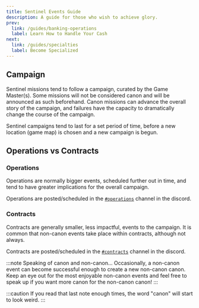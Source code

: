 ```yaml
---
title: Sentinel Events Guide
description: A guide for those who wish to achieve glory.
prev:
  link: /guides/banking-operations
  label: Learn How to Handle Your Cash
next:
  link: /guides/specialties
  label: Become Specialized
---
```


## Campaign

Sentinel missions tend to follow a campaign, curated by the Game Master(s). Some missions will not be considered canon and will be announced as such beforehand. Canon missions can advance the overall story of the campaign, and failures have the capacity to dramatically change the course of the campaign.

Sentinel campaigns tend to last for a set period of time, before a new location (game map) is chosen and a new campaign is begun.

## Operations vs Contracts

### Operations

Operations are normally bigger events, scheduled further out in time, and tend to have greater implications for the overall campaign.

Operations are posted/scheduled in the [`#operations`](https://discord.com/channels/1282118590568599695/1282140695574085652) channel in the discord.

### Contracts

Contracts are generally smaller, less impactful, events to the campaign. It is common that non-canon events take place within contracts, although not always.

Contracts are posted/scheduled in the [`#contracts`](https://discord.com/channels/1282118590568599695/1284120938287202324) channel in the discord.

:::note
Speaking of canon and non-canon... Occasionally, a non-canon event can become successful enough to create a new non-canon canon. Keep an eye out for the most enjoyable non-canon events and feel free to speak up if you want more canon for the non-canon canon!
:::


:::caution
If you read that last note enough times, the word "canon" will start to look weird.
:::